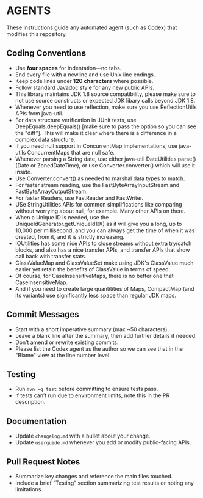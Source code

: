 # AGENTS

These instructions guide any automated agent (such as Codex) that modifies this
repository.

## Coding Conventions
- Use **four spaces** for indentation—no tabs.
- End every file with a newline and use Unix line endings.
- Keep code lines under **120 characters** where possible.
- Follow standard Javadoc style for any new public APIs.
- This library maintains JDK 1.8 source compatibility, please make sure to not use source constructs or expected JDK libary calls beyond JDK 1.8.
- Whenever you need to use reflection, make sure you use ReflectionUtils APIs from java-util.
- For data structure verification in JUnit tests, use DeepEquals.deepEquals() [make sure to pass the option so you can see the "diff"].  This will make it clear where there is a difference in a complex data structure.
- If you need null support in ConcurrentMap implementations, use java-utils ConcurrentMaps that are null safe.
- Whenever parsing a String date, use either java-util DateUtilities.parse() (Date or ZonedDateTime), or use Converter.converter() which will use it inside.
- Use Converter.convert() as needed to marshal data types to match.
- For faster stream reading, use the FastByteArrayInputStream and FastByteArrayOutputStream.
- For faster Readers, use FastReader and FastWriter.
- USe StringUtilities APIs for common simplifications like comparing without worrying about null, for example.  Many other APIs on there.
- When a Unique ID is needed, use the UniqueIdGenerator.getUniqueId19() as it will give you a long, up to 10,000 per millisecond, and you can always get the time of when it was created, from it, and it is strictly increasing.
- IOUtilities has some nice APIs to close streams without extra try/catch blocks, and also has a nice transfer APIs, and transfer APIs that show call back with transfer stats.
- ClassValueMap and ClassValueSet make using JDK's ClassValue much easier yet retain the benefits of ClassValue in terms of speed.
- Of course, for CaseInsensitiveMaps, there is no better one that CaseInsensitiveMap.
- And if you need to create large quantitities of Maps, CompactMap (and its variants) use significantly less space than regular JDK maps.

## Commit Messages
- Start with a short imperative summary (max ~50 characters).
- Leave a blank line after the summary, then add further details if needed.
- Don’t amend or rewrite existing commits.
- Please list the Codex agent as the author so we can see that in the "Blame" view at the line number level.

## Testing
- Run `mvn -q test` before committing to ensure tests pass.
- If tests can’t run due to environment limits, note this in the PR description.

## Documentation
- Update `changelog.md` with a bullet about your change.
- Update `userguide.md` whenever you add or modify public-facing APIs.

## Pull Request Notes
- Summarize key changes and reference the main files touched.
- Include a brief “Testing” section summarizing test results or noting any limitations.